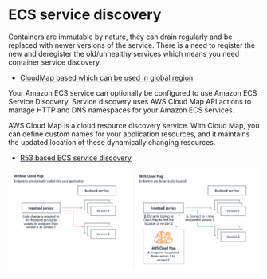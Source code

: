 # ECS service discovery
Containers are immutable by nature, they can drain regularly and be replaced with newer versions of the service. There is a need to register the new and deregister the old/unhealthy services which means you need container service discovery.

- [CloudMap based which can be used in global region](https://docs.aws.amazon.com/AmazonECS/latest/developerguide/service-discovery.html)

Your Amazon ECS service can optionally be configured to use Amazon ECS Service Discovery. Service discovery uses AWS Cloud Map API actions to manage HTTP and DNS namespaces for your Amazon ECS services.

AWS Cloud Map is a cloud resource discovery service. With Cloud Map, you can define custom names for your application resources, and it maintains the updated location of these dynamically changing resources.


- [R53 based ECS service discovery](https://aws.amazon.com/blogs/aws/amazon-ecs-service-discovery/)


![cloudmap](media/cloudmapproduct.png)